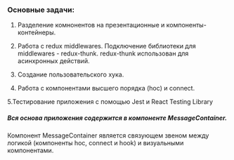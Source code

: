 
### Основные задачи:

1. Разделение комнонентов на презентационные и компоненты-контейнеры.

2. Работа с redux middlewares.
   Подключение библиотеки для middlewares - redux-thunk.
   redux-thunk использован для асинхронных действий.

3. Создание пользовательского хука.

4. Работа с компонентами высшего порядка (hoc) и connect.

5.Тестирование приложения с помощью Jest и React Testing Library

##### Вся основа приложения содержится в компоненте MessageContainer.

Компонент MessageContainer является связующем звеном между логикой (компоненты hoc, connect и hook) и визуальными компонентами.
